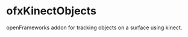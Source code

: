 ofxKinectObjects
================

openFrameworks addon for tracking objects on a surface using kinect.
